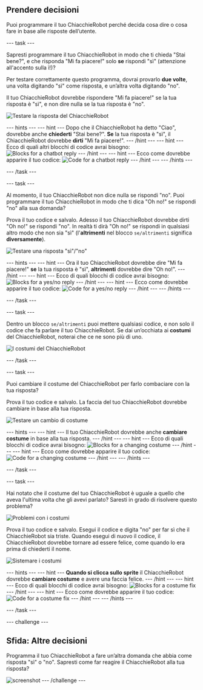 ## Prendere decisioni

Puoi programmare il tuo ChiacchieRobot perché decida cosa dire o cosa fare in base alle risposte dell’utente.

\--- task \---

Sapresti programmare il tuo ChiacchieRobot in modo che ti chieda "Stai bene?", e che risponda "Mi fa piacere!" solo **se** rispondi "sì" (attenzione all'accento sulla ì!)?

Per testare correttamente questo programma, dovrai provarlo **due volte**, una volta digitando "sì" come risposta, e un’altra volta digitando "no".

Il tuo ChiacchieRobot dovrebbe rispondere "Mi fa piacere!" se la tua risposta è "sì", e non dire nulla se la tua risposta è "no".

![Testare la risposta del ChiacchieRobot](images/chatbot-if-test.png)

\--- hints \--- \--- hint \--- Dopo che il ChiacchieRobot ha detto "Ciao", dovrebbe anche **chiederti** "Stai bene?". **Se** la tua risposta è "sì", il ChiacchieRobot dovrebbe **dirti** "Mi fa piacere!". \--- /hint \--- \--- hint \--- Ecco di quali altri blocchi di codice avrai bisogno: ![Blocks for a chatbot reply](images/chatbot-if-blocks.png) \--- /hint \--- \--- hint \--- Ecco come dovrebbe apparire il tuo codice: ![Code for a chatbot reply](images/chatbot-if-code.png) \--- /hint \--- \--- /hints \---

\--- /task \---

\--- task \---

Al momento, il tuo ChiacchieRobot non dice nulla se rispondi "no". Puoi programmare il tuo ChiacchieRobot in modo che ti dica "Oh no!" se rispondi "no" alla sua domanda?

Prova il tuo codice e salvalo. Adesso il tuo ChiacchieRobot dovrebbe dirti "Oh no!" se rispondi "no". In realtà ti dirà "Oh no!" se rispondi in qualsiasi altro modo che non sia "sì" (l'**altrimenti** nel blocco `se/altrimenti` significa **diversamente**).

![Testare una risposta "sì"/"no"](images/chatbot-if-else-test.png)

\--- hints \--- \--- hint \--- Ora il tuo ChiacchieRobot dovrebbe dire "Mi fa piacere!" **se** la tua risposta è "sì", **altrimenti** dovrebbe dire "Oh no!". \--- /hint \--- \--- hint \--- Ecco di quali blocchi di codice avrai bisogno: ![Blocks for a yes/no reply](images/chatbot-if-else-blocks.png) \--- /hint \--- \--- hint \--- Ecco come dovrebbe apparire il tuo codice: ![Code for a yes/no reply](images/chatbot-if-else-code.png) \--- /hint \--- \--- /hints \---

\--- /task \---

\--- task \---

Dentro un blocco `se/altrimenti` puoi mettere qualsiasi codice, e non solo il codice che fa parlare il tuo ChiacchieRobot. Se dai un’occhiata ai **costumi** del ChiacchieRobot, noterai che ce ne sono più di uno.

![I costumi del ChiacchieRobot](images/chatbot-costume-view.png)

\--- /task \---

\--- task \---

Puoi cambiare il costume del ChiacchieRobot per farlo combaciare con la tua risposta?

Prova il tuo codice e salvalo. La faccia del tuo ChiacchieRobot dovrebbe cambiare in base alla tua risposta.

![Testare un cambio di costume](images/chatbot-costume-test.png)

\--- hints \--- \--- hint \--- Il tuo ChiacchieRobot dovrebbe anche **cambiare costume** in base alla tua risposta. \--- /hint \--- \--- hint \--- Ecco di quali blocchi di codice avrai bisogno: ![Blocks for a changing costume](images/chatbot-costume-blocks.png) \--- /hint \--- \--- hint \--- Ecco come dovrebbe apparire il tuo codice: ![Code for a changing costume](images/chatbot-costume-code.png) \--- /hint \--- \--- /hints \---

\--- /task \---

\--- task \---

Hai notato che il costume del tuo ChiacchieRobot è uguale a quello che aveva l'ultima volta che gli avevi parlato? Saresti in grado di risolvere questo problema?

![Problemi con i costumi](images/chatbot-costume-bug-test.png)

Prova il tuo codice e salvalo. Esegui il codice e digita "no" per far sì che il ChiacchieRobot sia triste. Quando esegui di nuovo il codice, il ChiacchieRobot dovrebbe tornare ad essere felice, come quando lo era prima di chiederti il nome.

![Sistemare i costumi](images/chatbot-costume-fix-test.png)

\--- hints \--- \--- hint \--- **Quando si clicca sullo sprite** il ChiacchieRobot dovrebbe **cambiare costume** e avere una faccia felice. \--- /hint \--- \--- hint \--- Ecco di quali blocchi di codice avrai bisogno: ![Blocks for a costume fix](images/chatbot-costume-fix-blocks.png) \--- /hint \--- \--- hint \--- Ecco come dovrebbe apparire il tuo codice: ![Code for a costume fix](images/chatbot-costume-fix-code.png) \--- /hint \--- \--- /hints \---

\--- /task \---

\--- challenge \---

## Sfida: Altre decisioni

Programma il tuo ChiacchieRobot a fare un’altra domanda che abbia come risposta "sì" o "no". Sapresti come far reagire il ChiacchieRobot alla tua risposta?

![screenshot](images/chatbot-joke.png) \--- /challenge \---